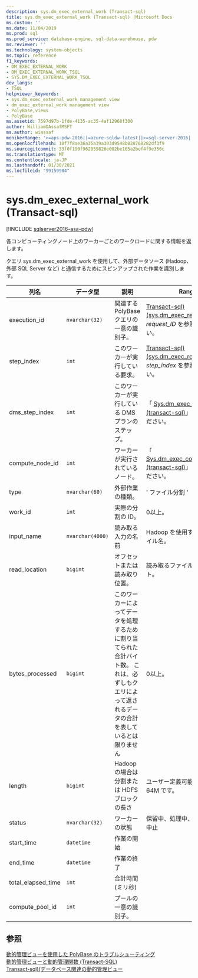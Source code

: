 ```yaml
---
description: sys.dm_exec_external_work (Transact-sql)
title: sys.dm_exec_external_work (Transact-sql) |Microsoft Docs
ms.custom: ''
ms.date: 11/04/2019
ms.prod: sql
ms.prod_service: database-engine, sql-data-warehouse, pdw
ms.reviewer: ''
ms.technology: system-objects
ms.topic: reference
f1_keywords:
- DM_EXEC_EXTERNAL_WORK
- DM_EXEC_EXTERNAL_WORK_TSQL
- SYS.DM_EXEC_EXTERNAL_WORK_TSQL
dev_langs:
- TSQL
helpviewer_keywords:
- sys.dm_exec_external_work management view
- dm_exec_external_work management view
- PolyBase,views
- PolyBase
ms.assetid: 7597d97b-1fde-4135-ac35-4af12968f300
author: WilliamDAssafMSFT
ms.author: wiassaf
monikerRange: '>=aps-pdw-2016||=azure-sqldw-latest||>=sql-server-2016||>=sql-server-linux-2017||=azuresqldb-mi-current'
ms.openlocfilehash: 10f7f8ae36a35a39a303d9548b828768282df3f9
ms.sourcegitcommit: 33f0f190f962059826e002be165a2bef4f9e350c
ms.translationtype: MT
ms.contentlocale: ja-JP
ms.lasthandoff: 01/30/2021
ms.locfileid: "99159984"
---
```

# <a name="sysdm_exec_external_work-transact-sql"></a>sys.dm_exec_external_work (Transact-sql)
[!INCLUDE [sqlserver2016-asa-pdw](../../includes/applies-to-version/sqlserver2016-asa-pdw.md)]

  各コンピューティングノード上のワーカーごとのワークロードに関する情報を返します。  
  
 クエリ sys.dm_exec_external_work を使用して、外部データソース (Hadoop、外部 SQL Server など) と通信するためにスピンアップされた作業を識別します。  
  
|列名|データ型|説明|Range|  
|-----------------|---------------|-----------------|-----------|  
|execution_id|`nvarchar(32)`|関連する PolyBase クエリの一意の識別子。|[Transact-sql&#41;&#40;sys.dm_exec_requests](../../relational-databases/system-dynamic-management-views/sys-dm-exec-requests-transact-sql.md)の *request_ID* を参照してください。|  
|step_index|`int`|このワーカーが実行している要求。|[Transact-sql&#41;&#40;sys.dm_exec_requests](../../relational-databases/system-dynamic-management-views/sys-dm-exec-requests-transact-sql.md)の *step_index* を参照してください。|  
|dms_step_index|`int`|このワーカーが実行している DMS プランのステップ。|「 [Sys.dm_exec_dms_workers &#40;transact-sql&#41;](../../relational-databases/system-dynamic-management-views/sys-dm-exec-dms-workers-transact-sql.md)」を参照してください。|  
|compute_node_id|`int`|ワーカーが実行されているノード。|「 [Sys.dm_exec_compute_nodes &#40;transact-sql&#41;](../../relational-databases/system-dynamic-management-views/sys-dm-exec-compute-nodes-transact-sql.md)」を参照してください。|  
|type|`nvarchar(60)`|外部作業の種類。|' ファイル分割 '|  
|work_id|`int`|実際の分割の ID。|0以上。|  
|input_name|`nvarchar(4000)`|読み取る入力の名前|Hadoop を使用する場合のファイル名。|  
|read_location|`bigint`|オフセットまたは読み取り位置。|読み取るファイルのオフセット。|  
|bytes_processed|`bigint`|このワーカーによってデータを処理するために割り当てられた合計バイト数。 これは、必ずしもクエリによって返されるデータの合計を表しているとは限りません |0以上。|  
|length|`bigint`|Hadoop の場合は分割または HDFS ブロックの長さ|ユーザー定義可能。 既定値は64M です。|  
|status|`nvarchar(32)`|ワーカーの状態|保留中、処理中、完了、失敗、中止|  
|start_time|`datetime`|作業の開始||  
|end_time|`datetime`|作業の終了||  
|total_elapsed_time|`int`|合計時間 (ミリ秒)||
|compute_pool_id|`int`|プールの一意の識別子。|

## <a name="see-also"></a>参照  
 [動的管理ビューを使用した PolyBase のトラブルシューティング](/previous-versions/sql/sql-server-2016/mt146389(v=sql.130))   
 [動的管理ビューと動的管理関数 &#40;Transact-SQL&#41;](~/relational-databases/system-dynamic-management-views/system-dynamic-management-views.md)   
 [Transact-sql&#41;&#40;データベース関連の動的管理ビュー ](../../relational-databases/system-dynamic-management-views/database-related-dynamic-management-views-transact-sql.md)  
  
